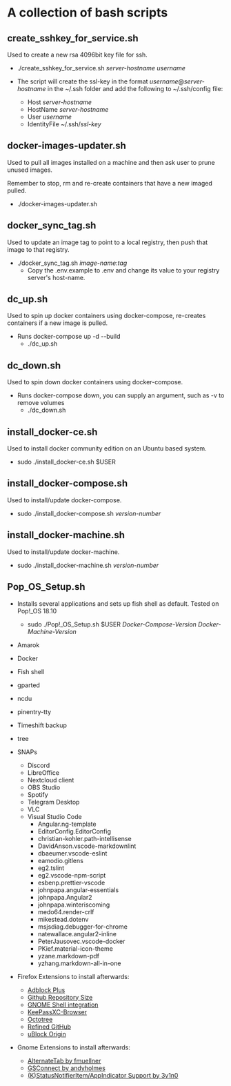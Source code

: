 # A collection of bash scripts

## create_sshkey_for_service.sh

Used to create a new rsa 4096bit key file for ssh.

* ./create_sshkey_for_service.sh *server-hostname* *username*

* The script will create the ssl-key in the format *username*@*server-hostname* in the ~/.ssh folder and add the following to ~/.ssh/config file:

  * Host *server-hostname*
  * HostName *server-hostname*
  * User *username*
  * IdentityFile ~/.ssh/*ssl-key*

## docker-images-updater.sh

Used to pull all images installed on a machine and then ask user to prune unused images.

Remember to stop, rm and re-create containers that have a new imaged pulled.

* ./docker-images-updater.sh

## docker_sync_tag.sh

Used to update an image tag to point to a local registry, then push that image to that registry.

* ./docker_sync_tag.sh *image-name*:*tag*
  * Copy the .env.example to .env and change its value to your registry server's host-name.

## dc_up.sh

Used to spin up docker containers using docker-compose, re-creates containers if a new image is pulled.

* Runs docker-compose up -d --build
  * ./dc_up.sh

## dc_down.sh

Used to spin down docker containers using docker-compose.

* Runs docker-compose down, you can supply an argument, such as -v to remove volumes
  * ./dc_down.sh

## install_docker-ce.sh

Used to install docker community edition on an Ubuntu based system.

* sudo ./install_docker-ce.sh $USER

## install_docker-compose.sh

Used to install/update docker-compose.

* sudo ./install_docker-compose.sh *version-number*

## install_docker-machine.sh

Used to install/update docker-machine.

* sudo ./install_docker-machine.sh *version-number*

## Pop_OS_Setup.sh

* Installs several applications and sets up fish shell as default. Tested on Pop!_OS 18.10
  * sudo ./Pop!_OS_Setup.sh $USER *Docker-Compose-Version* *Docker-Machine-Version*
* Amarok
* Docker
* Fish shell
* gparted
* ncdu
* pinentry-tty
* Timeshift backup
* tree
* SNAPs
  * Discord
  * LibreOffice
  * Nextcloud client
  * OBS Studio
  * Spotify
  * Telegram Desktop
  * VLC
  * Visual Studio Code
    * Angular.ng-template
    * EditorConfig.EditorConfig
    * christian-kohler.path-intellisense
    * DavidAnson.vscode-markdownlint
    * dbaeumer.vscode-eslint
    * eamodio.gitlens
    * eg2.tslint
    * eg2.vscode-npm-script
    * esbenp.prettier-vscode
    * johnpapa.angular-essentials
    * johnpapa.Angular2
    * johnpapa.winteriscoming
    * medo64.render-crlf
    * mikestead.dotenv
    * msjsdiag.debugger-for-chrome
    * natewallace.angular2-inline
    * PeterJausovec.vscode-docker
    * PKief.material-icon-theme
    * yzane.markdown-pdf
    * yzhang.markdown-all-in-one

* Firefox Extensions to install afterwards:
  * [Adblock Plus](https://addons.mozilla.org/en-US/firefox/addon/adblock-plus/)
  * [Github Repository Size](https://addons.mozilla.org/en-US/firefox/addon/github-repo-size/)
  * [GNOME Shell integration](https://addons.mozilla.org/en-US/firefox/addon/gnome-shell-integration/)
  * [KeePassXC-Browser](https://addons.mozilla.org/en-US/firefox/addon/keepassxc-browser/)
  * [Octotree](https://addons.mozilla.org/en-US/firefox/addon/octotree/)
  * [Refined GitHub](https://addons.mozilla.org/en-US/firefox/addon/refined-github-/)
  * [uBlock Origin](https://addons.mozilla.org/en-US/firefox/addon/ublock-origin/)

* Gnome Extensions to install afterwards:
  * [AlternateTab by fmuellner](https://extensions.gnome.org/extension/15/alternatetab/)
  * [GSConnect by andyholmes](https://extensions.gnome.org/extension/1319/gsconnect/)
  * [(K)StatusNotifierItem/AppIndicator Support by 3v1n0](https://extensions.gnome.org/extension/615/appindicator-support/)

